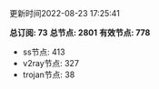 更新时间2022-08-23 17:25:41

**总订阅: 73**
**总节点: 2801**
**有效节点: 778**
- ss节点: 413
- v2ray节点: 327
- trojan节点: 38
